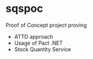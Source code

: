# sqspoc

Proof of Concept project proving
- ATTD approach
- Usage of Pact .NET
- Stock Quantity Service
